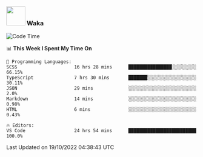 ### <img src="https://media.giphy.com/media/VgCDAzcKvsR6OM0uWg/giphy.gif" width="50"> Waka

  <!--START_SECTION:waka-->
![Code Time](http://img.shields.io/badge/Code%20Time-957%20hrs%2014%20mins-blue)

📊 **This Week I Spent My Time On** 

```text
💬 Programming Languages: 
SCSS                     16 hrs 28 mins      ████████████████░░░░░░░░░   66.15% 
TypeScript               7 hrs 30 mins       ███████░░░░░░░░░░░░░░░░░░   30.11% 
JSON                     29 mins             ░░░░░░░░░░░░░░░░░░░░░░░░░   2.0% 
Markdown                 14 mins             ░░░░░░░░░░░░░░░░░░░░░░░░░   0.98% 
HTML                     6 mins              ░░░░░░░░░░░░░░░░░░░░░░░░░   0.43%

🔥 Editors: 
VS Code                  24 hrs 54 mins      █████████████████████████   100.0%

```


 Last Updated on 19/10/2022 04:38:43 UTC
<!--END_SECTION:waka-->
